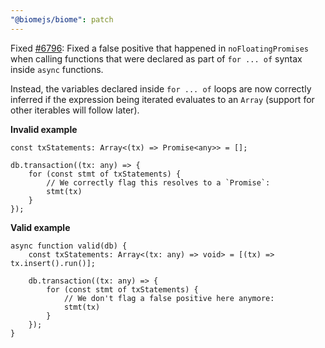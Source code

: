 ```yaml
---
"@biomejs/biome": patch
---
```


Fixed [#6796](https://github.com/biomejs/biome/issues/6796): Fixed a false positive that happened in `noFloatingPromises` when calling functions that were declared as part of `for ... of` syntax inside `async` functions.

Instead, the variables declared inside `for ... of` loops are now correctly
inferred if the expression being iterated evaluates to an `Array` (support for other iterables will follow later).

**Invalid example**

```tsx
const txStatements: Array<(tx) => Promise<any>> = [];

db.transaction((tx: any) => {
    for (const stmt of txStatements) {
        // We correctly flag this resolves to a `Promise`:
        stmt(tx)
    }
});
```

**Valid example**

```tsx
async function valid(db) {
    const txStatements: Array<(tx: any) => void> = [(tx) => tx.insert().run()];

    db.transaction((tx: any) => {
        for (const stmt of txStatements) {
            // We don't flag a false positive here anymore:
            stmt(tx)
        }
    });
}
```
